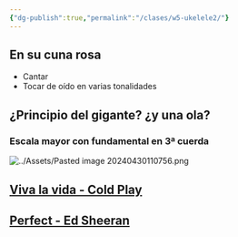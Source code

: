 ```yaml
---
{"dg-publish":true,"permalink":"/clases/w5-ukelele2/"}
---
```



<div class="slide">

## En su cuna rosa

- Cantar
- Tocar de oído en varias tonalidades

</div>
<div class="slide">

## ¿Principio del gigante? ¿y una ola?

</div>
<div class="slide">

### Escala mayor con fundamental en 3ª cuerda

![../Assets/Pasted image 20240430110756.png](/img/user/Assets/Pasted%20image%2020240430110756.png)

</div>
<div class="slide">

## [Viva la vida - Cold Play](https://tabs.ultimate-guitar.com/tab/coldplay/viva-la-vida-chords-675427)

## [Perfect - Ed Sheeran](https://tabs.ultimate-guitar.com/user/tab/view?h=wR2AffbQ5sr8ur9kchIvABIm)

</div>